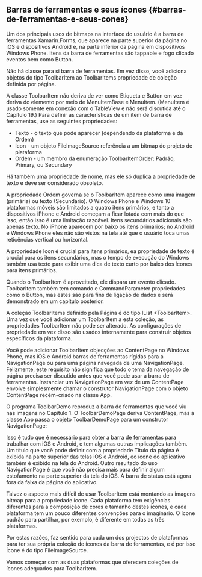 ## Barras de ferramentas e seus ícones {#barras-de-ferramentas-e-seus-cones}

Um dos principais usos de bitmaps na interface do usuário é a barra de ferramentas Xamarin.Forms, que aparece na parte superior da página no iOS e dispositivos Android e, na parte inferior da página em dispositivos Windows Phone. Itens da barra de ferramentas são tappable e fogo clicado eventos bem como Button.

Não há classe para si barra de ferramentas. Em vez disso, você adiciona objetos do tipo ToolbarItem ao ToolbarItems propriedade de coleção definida por página.

A classe ToolbarItem não deriva de ver como Etiqueta e Button em vez deriva do elemento por meio de MenuItemBase e MenuItem. (MenuItem é usado somente em conexão com o TableView e não será discutida até o Capítulo 19.) Para definir as características de um item de barra de ferramentas, use as seguintes propriedades:

*   Texto - o texto que pode aparecer (dependendo da plataforma e da Ordem)
*   Icon - um objeto FileImageSource referência a um bitmap do projeto de plataforma
*   Ordem - um membro da enumeração ToolbarItemOrder: Padrão, Primary, ou Secundary

Há também uma propriedade de nome, mas ele só duplica a propriedade de texto e deve ser considerado obsoleto.

A propriedade Ordem governa se o ToolbarItem aparece como uma imagem (primária) ou texto (Secundário). O Windows Phone e Windows 10 plataformas móveis são limitados a quatro itens primários, e tanto a dispositivos iPhone e Android começam a ficar lotada com mais do que isso, então isso é uma limitação razoável. Itens secundários adicionais são apenas texto. No iPhone aparecem por baixo os itens primários; no Android e Windows Phone eles não são vistos na tela até que o usuário toca umas reticências vertical ou horizontal.

A propriedade Icon é crucial para itens primários, ea propriedade de texto é crucial para os itens secundários, mas o tempo de execução do Windows também usa texto para exibir uma dica de texto curto por baixo dos ícones para itens primários.

Quando o ToolbarItem é aproveitado, ele dispara um evento clicado. ToolbarItem também tem comando e CommandParameter propriedades como o Button, mas estes são para fins de ligação de dados e será demonstrado em um capítulo posterior.

A coleção ToolbarItems definido pela Página é do tipo IList &lt;ToolbarItem&gt;. Uma vez que você adicionar um ToolbarItem a esta coleção, as propriedades ToolbarItem não pode ser alterado. As configurações de propriedade em vez disso são usados ​​internamente para construir objetos específicos da plataforma.

Você pode adicionar ToolbarItem objecções ao ContentPage no Windows Phone, mas iOS e Android barras de ferramentas rígidas para a NavigationPage ou para uma página navegada de uma NavigationPage. Felizmente, este requisito não significa que todo o tema da navegação de página precisa ser discutido antes que você pode usar a barra de ferramentas. Instanciar um NavigationPage em vez de um ContentPage envolve simplesmente chamar o construtor NavigationPage com o objeto ContentPage recém-criado na classe App.

O programa ToolbarDemo reproduz a barra de ferramentas que você viu nas imagens no Capítulo 1\. O ToolbarDemoPage deriva ContentPage, mas a classe App passa o objeto ToolbarDemoPage para um construtor NavigationPage:

Isso é tudo que é necessário para obter a barra de ferramentas para trabalhar com iOS e Android, e tem algumas outras implicações também. Um título que você pode definir com a propriedade Título da página é exibida na parte superior das telas iOS e Android, eo ícone do aplicativo também é exibido na tela do Android. Outro resultado do uso NavigationPage é que você não precisa mais para definir algum estofamento na parte superior da tela do iOS. A barra de status está agora fora da faixa da página do aplicativo.

Talvez o aspecto mais difícil de usar ToolbarItem está montando as imagens bitmap para a propriedade ícone. Cada plataforma tem exigências diferentes para a composição de cores e tamanho destes ícones, e cada plataforma tem um pouco diferentes convenções para o imaginário. O ícone padrão para partilhar, por exemplo, é diferente em todas as três plataformas.

Por estas razões, faz sentido para cada um dos projectos de plataformas para ter sua própria coleção de ícones da barra de ferramentas, e é por isso Ícone é do tipo FileImageSource.

Vamos começar com as duas plataformas que oferecem coleções de ícones adequados para ToolbarItem.